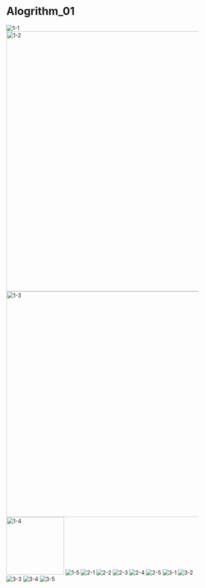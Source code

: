 # Alogrithm_01
![1-1](https://user-images.githubusercontent.com/85544720/121806240-0e283000-cc8a-11eb-9603-787d6619476d.png)
<img width="682" alt="1-2" src="https://user-images.githubusercontent.com/85544720/121806241-0e283000-cc8a-11eb-9658-629a8df92359.png">
<img width="592" alt="1-3" src="https://user-images.githubusercontent.com/85544720/121806242-0ec0c680-cc8a-11eb-90b1-9c127cc9797c.png">
<img width="151" alt="1-4" src="https://user-images.githubusercontent.com/85544720/121806223-08cae580-cc8a-11eb-8eb0-f2b365c70ee0.png">
![1-5](https://user-images.githubusercontent.com/85544720/121806239-0d8f9980-cc8a-11eb-9020-fe6a823069aa.png)
![2-1](https://user-images.githubusercontent.com/85544720/121806224-09637c00-cc8a-11eb-845a-2b1b7ec33e94.png)
![2-2](https://user-images.githubusercontent.com/85544720/121806225-09fc1280-cc8a-11eb-88cf-54d1092fbe59.png)
![2-3](https://user-images.githubusercontent.com/85544720/121806227-09fc1280-cc8a-11eb-9964-d9683d02fc72.png)
![2-4](https://user-images.githubusercontent.com/85544720/121806229-0a94a900-cc8a-11eb-8899-b4123d5a3b11.png)
![2-5](https://user-images.githubusercontent.com/85544720/121806230-0a94a900-cc8a-11eb-9b13-2639ca4359bf.png)
![3-1](https://user-images.githubusercontent.com/85544720/121806231-0b2d3f80-cc8a-11eb-8c08-5c37a8ad07cc.png)
![3-2](https://user-images.githubusercontent.com/85544720/121806232-0bc5d600-cc8a-11eb-9ce5-c70cd8077c71.png)
![3-3](https://user-images.githubusercontent.com/85544720/121806233-0bc5d600-cc8a-11eb-80bf-4e0b808a135e.png)
![3-4](https://user-images.githubusercontent.com/85544720/121806234-0c5e6c80-cc8a-11eb-9b27-051fe8a89f38.png)
![3-5](https://user-images.githubusercontent.com/85544720/121806237-0cf70300-cc8a-11eb-83d3-93eaaf6360bd.png)


